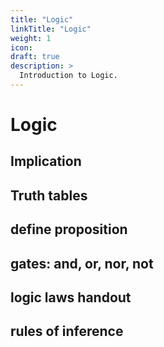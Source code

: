 ```yaml
---
title: "Logic"
linkTitle: "Logic"
weight: 1
icon:
draft: true
description: >
  Introduction to Logic.
---
```


# Logic

## Implication

## Truth tables

## define proposition

## gates: and, or, nor, not

## logic laws handout

## rules of inference
